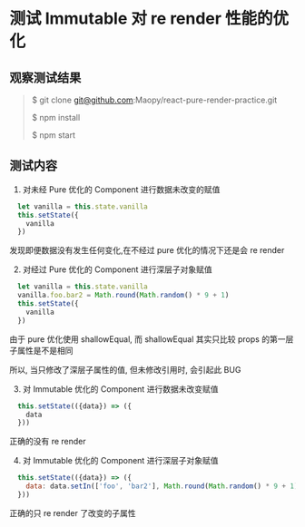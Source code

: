 # 测试 Immutable 对 re render 性能的优化

## 观察测试结果

>
>  $ git clone git@github.com:Maopy/react-pure-render-practice.git
>
>  $ npm install
>
>  $ npm start
>

## 测试内容

1. 对未经 Pure 优化的 Component 进行数据未改变的赋值

```js
  let vanilla = this.state.vanilla
  this.setState({
    vanilla
  })
```

发现即便数据没有发生任何变化,在不经过 pure 优化的情况下还是会 re render

2. 对经过 Pure 优化的 Component 进行深层子对象赋值

```js
  let vanilla = this.state.vanilla
  vanilla.foo.bar2 = Math.round(Math.random() * 9 + 1)
  this.setState({
    vanilla
  })
```

由于 pure 优化使用 shallowEqual, 而 shallowEqual 其实只比较 props 的第一层子属性是不是相同

所以, 当只修改了深层子属性的值, 但未修改引用时, 会引起此 BUG

3. 对 Immutable 优化的 Component 进行数据未改变赋值

```js
  this.setState(({data}) => ({
    data
  }))
```

正确的没有 re render

4. 对 Immutable 优化的 Component 进行深层子对象赋值

```js
  this.setState(({data}) => ({
    data: data.setIn(['foo', 'bar2'], Math.round(Math.random() * 9 + 1))
  }))
```

正确的只 re render 了改变的子属性
